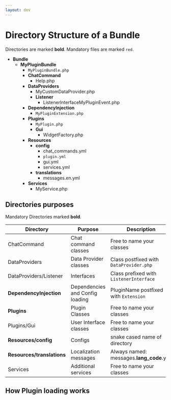 ```yaml
---
layout: dev
---
```


# Directory Structure of a Bundle

Directories are marked **bold**. Mandatory files are marked `red`.

* **Bundle**    
    * **MyPluginBundle**
        - `MyPluginBundle.php`                   
        * **ChatCommand**
            - Help.php
        * **DataProviders**
            - MyCustomDataProvider.php
            * **Listener**
                - ListenerInterfaceMyPluginEvent.php              
        * **DependencyInjection**
            - `MyPluginExtension.php`            
        * **Plugins**
            - `MyPlugin.php`
            * **Gui**
                - WidgetFactory.php
        * **Resources**
            * **config**
                - chat_commands.yml
                - `plugin.yml`
                - gui.yml
                - services.yml
            * **translations**
                - messages.en.yml
        * **Services**
            - MyService.php        

## Directories purposes

Mandatory Directories marked **bold**.

| Directory | Purpose | Description |
| --- | --- | --- |
| ChatCommand | Chat command classes |  Free to name your classes |
| DataProviders | Data Provider classes |  Class postfixed with `DataProvider.php` |
| DataProviders/Listener | Interfaces |Class prefixed with `ListenerInterface` |
| **DependencyInjection** | Dependencies and Config loading |PluginName postfixed with `Extension`|
| **Plugins** | Plugin Classes |Free to name your classes |
| Plugins/Gui | User Interface classes |Free to name your classes |
| **Resources/config** | Configs | snake cased name of directory |
| **Resources/translations** | Localization messages | Always named: messages.**lang_code**.yml |
| Services | Additional services |Free to name your classes |

## How Plugin loading works

